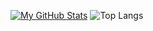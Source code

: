 [![My GitHub Stats](https://github-readme-stats.vercel.app/api/?username=hankhongg&count_private=true&theme=tokyonight&showicons=true)]()
![Top Langs](https://github-readme-stats.vercel.app/api/top-langs/?username=hankhongg&layout=compact)
